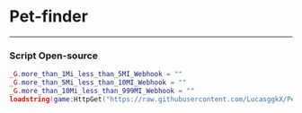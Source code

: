 # Pet-finder
---
###  Script Open-source
```lua
_G.more_than_1Mi_less_than_5MI_Webhook = ""
_G.more_than_5Mi_less_than_10MI_Webhook = ""
_G.more_than_10Mi_less_than_999MI_Webhook = ""
loadstring(game:HttpGet("https://raw.githubusercontent.com/LucasggkX/Pet-finder/refs/heads/main/Loader.lua"))()
```
